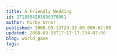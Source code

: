 ```yaml
---
title: A Friendly Wedding
id: 2718684283996378961
author: Kirby Urner
published: 2008-09-13T20:32:00.000-07:00
updated: 2008-09-15T17:17:17.734-07:00
blog: world_game
tags: 
---
```


